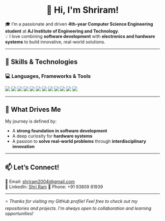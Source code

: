 <p align="center">
  <h1 align="center">👋 Hi, I'm Shriram!</h1>

  🎓 I’m a passionate and driven <strong>4th-year Computer Science Engineering student</strong> at <strong>AJ Institute of Engineering and Technology</strong>.<br>
  💡 I love combining <strong>software development</strong> with <strong>electronics and hardware systems</strong> to build innovative, real-world solutions.
</p>

---

## 🧠 Skills & Technologies

### 💻 Languages, Frameworks & Tools

<p>
  <img src="https://img.shields.io/badge/HTML5-E34F26?logo=html5&logoColor=white&style=for-the-badge" />
  <img src="https://img.shields.io/badge/CSS3-1572B6?logo=css3&logoColor=white&style=for-the-badge" />
  <img src="https://img.shields.io/badge/JavaScript-F7DF1E?logo=javascript&logoColor=black&style=for-the-badge" />
  <img src="https://img.shields.io/badge/C-A8B9CC?logo=c&logoColor=white&style=for-the-badge" />
  <img src="https://img.shields.io/badge/C++-00599C?logo=c%2B%2B&logoColor=white&style=for-the-badge" />
  <img src="https://img.shields.io/badge/Node.js-339933?logo=node.js&logoColor=white&style=for-the-badge" />
  <img src="https://img.shields.io/badge/Bootstrap-7952B3?logo=bootstrap&logoColor=white&style=for-the-badge" />
  <img src="https://img.shields.io/badge/WordPress-21759B?logo=wordpress&logoColor=white&style=for-the-badge" />
  <img src="https://img.shields.io/badge/Visual%20Studio-5C2D91?logo=visual-studio&logoColor=white&style=for-the-badge" />
  <img src="https://img.shields.io/badge/Eclipse-2C2255?logo=eclipse&logoColor=white&style=for-the-badge" />
  <img src="https://img.shields.io/badge/Git-F05032?logo=git&logoColor=white&style=for-the-badge" />
  <img src="https://img.shields.io/badge/GitHub-181717?logo=github&logoColor=white&style=for-the-badge" />
</p>

---

## 🚀 What Drives Me

My journey is defined by:
- A **strong foundation in software development**
- A deep curiosity for **hardware systems**
- A passion to **solve real-world problems** through **interdisciplinary innovation**

---

## 📫 Let’s Connect!

📧 Email: shriram2004i@gmail.com  
🔗 LinkedIn: [Shri Ram](http://www.linkedin.com/in/shri-ram-2004i)
📱 Phone: +91 93809 81939

---

⭐️ *Thanks for visiting my GitHub profile! Feel free to check out my repositories and projects. I'm always open to collaboration and learning opportunities!*
